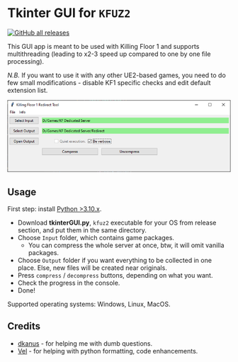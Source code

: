 # Tkinter GUI for `KFUZ2`

[![GitHub all releases](https://img.shields.io/github/downloads/InsultingPros/KFRedirectTool/total)](https://github.com/InsultingPros/KFRedirectTool/releases)

This GUI app is meant to be used with Killing Floor 1 and supports multithreading (leading to x2-3 speed up compared to one by one file processing).

*N.B.* If you want to use it with any other UE2-based games, you need to do few small modifications - disable KF1 specific checks and edit default extension list.

![IMG](../Docs/media/tkinter.PNG)

## Usage

First step: install [Python >3.10.x](https://www.python.org/).

- Download **tkinterGUI.py**, `kfuz2` executable for your OS from release section, and put them in the same directory.
- Choose `Input` folder, which contains game packages.
  - You can compress the whole server at once, btw, it will omit vanilla packages.
- Choose `Output` folder if you want everything to be collected in one place. Else, new files will be created near originals.
- Press `compress` / `decompress` buttons, depending on what you want.
- Check the progress in the console.
- Done!

Supported operating systems: Windows, Linux, MacOS.

## Credits

- [dkanus](https://github.com/dkanus) - for helping me with dumb questions.
- [Vel](https://github.com/Vel-San) - for helping with python formatting, code enhancements.
